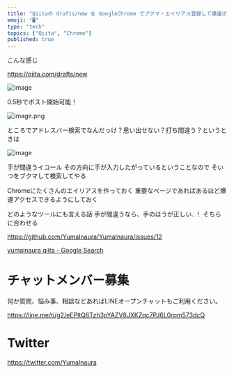 ```yaml
---
title: "Qiitaの drafts/new を GoogleChrome でブクマ・エイリアス登録して爆速ポストできるようにする方法 @yumain"
emoji: "🖥"
type: "tech"
topics: ["Qiita", "Chrome"]
published: true
---
```


こんな感じ

https://qiita.com/drafts/new

![image](https://user-images.githubusercontent.com/13635059/50531734-77676780-0b52-11e9-8d08-d2d14262aaf8.png)

0.5秒でポスト開始可能！

![image.png](https://qiita-image-store.s3.amazonaws.com/0/89618/6c848f14-85ac-e9d7-6e1d-a161bbaa382f.png)


ところでアドレスバー検索でなんだっけ？思い出せない？打ち間違う？というときは

![image](https://user-images.githubusercontent.com/13635059/50531708-2b1c2780-0b52-11e9-9657-59560769e1f6.png)

手が間違うイコール
その方向に手が入力したがっているということなので
そいつをブクマして検索してやる

Chromeにたくさんのエイリアスを作っておく
重要なページであればあるほど爆速アクセスできるようにしておく



どのようなツールにも言える話
手が間違うなら、手のほうが正しい‥！
そちらに合わせる


https://github.com/YumaInaura/YumaInaura/issues/12

[yumainaura qiita - Google Search](https://www.google.com/search?q=yumainaura+qiita&oq=yumainaura+qiita&aqs=chrome..69i57j69i60l3j69i59l2.1970j0j7&sourceid=chrome&ie=UTF-8)








<!-- Update From Qiita API -->

# チャットメンバー募集


何か質問、悩み事、相談などあればLINEオープンチャットもご利用ください。

https://line.me/ti/g2/eEPltQ6Tzh3pYAZV8JXKZqc7PJ6L0rpm573dcQ





# Twitter


https://twitter.com/YumaInaura


<!-- Update From Qiita API -->


